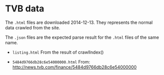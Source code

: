 TVB data
==================

The `.html` files are downloaded 2014-12-13.
They represents the normal data crawled from the site.

The `.json` files are the expected parse result for the
`.html` files of the same name.

 - `listing.html`
   From the result of crawlIndex()

 - `5484d9766db28c6e54000000.html`
   From: http://news.tvb.com/finance/5484d9766db28c6e54000000